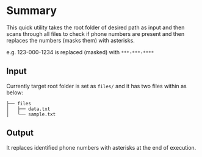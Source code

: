 # Summary

This quick utility takes the root folder of desired path as input and then scans through all files to check if phone numbers are present and then replaces the numbers (masks them) with asterisks.

e.g. 123-000-1234 is replaced (masked) with `***-***-****`

## Input

Currently target root folder is set as `files/` and it has two files within as below:

```shell
├── files
│   ├── data.txt
│   └── sample.txt
```

## Output

It replaces identified phone numbers with asterisks at the end of execution.
